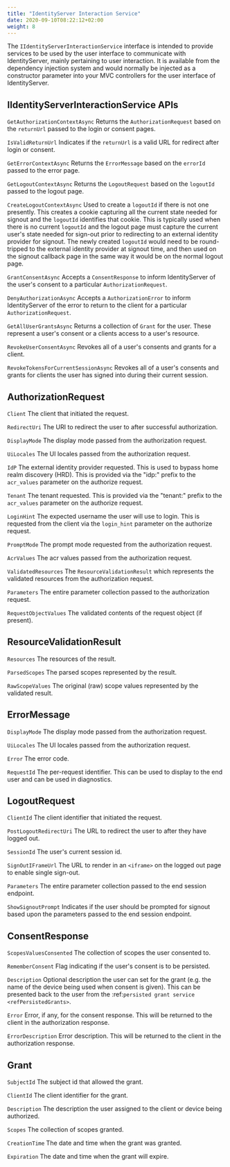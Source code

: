 ```yaml
---
title: "IdentityServer Interaction Service"
date: 2020-09-10T08:22:12+02:00
weight: 8
---
```


The ``IIdentityServerInteractionService`` interface is intended to provide services to be used by the user interface to communicate with IdentityServer, mainly pertaining to user interaction.
It is available from the dependency injection system and would normally be injected as a constructor parameter into your MVC controllers for the user interface of IdentityServer.

## IIdentityServerInteractionService APIs

``GetAuthorizationContextAsync``
    Returns the ``AuthorizationRequest`` based on the ``returnUrl`` passed to the login or consent pages.

``IsValidReturnUrl``
    Indicates if the ``returnUrl`` is a valid URL for redirect after login or consent.

``GetErrorContextAsync``
    Returns the ``ErrorMessage`` based on the ``errorId`` passed to the error page.

``GetLogoutContextAsync``
    Returns the ``LogoutRequest`` based on the ``logoutId`` passed to the logout page.

``CreateLogoutContextAsync``
    Used to create a ``logoutId`` if there is not one presently.
    This creates a cookie capturing all the current state needed for signout and the ``logoutId`` identifies that cookie.
    This is typically used when there is no current ``logoutId`` and the logout page must capture the current user's state needed for sign-out prior to redirecting to an external identity provider for signout.
    The newly created ``logoutId`` would need to be round-tripped to the external identity provider at signout time, and then used on the signout callback page in the same way it would be on the normal logout page.

``GrantConsentAsync``
    Accepts a ``ConsentResponse`` to inform IdentityServer of the user's consent to a particular ``AuthorizationRequest``.

``DenyAuthorizationAsync``
    Accepts a ``AuthorizationError`` to inform IdentityServer of the error to return to the client for a particular ``AuthorizationRequest``.

``GetAllUserGrantsAsync``
    Returns a collection of ``Grant`` for the user. These represent a user's consent or a clients access to a user's resource.

``RevokeUserConsentAsync``
    Revokes all of a user's consents and grants for a client.

``RevokeTokensForCurrentSessionAsync``
    Revokes all of a user's consents and grants for clients the user has signed into during their current session.

## AuthorizationRequest

``Client``
    The client that initiated the request.

``RedirectUri``
    The URI to redirect the user to after successful authorization.

``DisplayMode``
    The display mode passed from the authorization request.

``UiLocales``
    The UI locales passed from the authorization request.

``IdP``
    The external identity provider requested.
    This is used to bypass home realm discovery (HRD).
    This is provided via the "idp:" prefix to the ``acr_values`` parameter on the authorize request.

``Tenant``
    The tenant requested.
    This is provided via the "tenant:" prefix to the ``acr_values`` parameter on the authorize request.

``LoginHint``
    The expected username the user will use to login.
    This is requested from the client via the ``login_hint`` parameter on the authorize request.

``PromptMode``
    The prompt mode requested from the authorization request.

``AcrValues``
    The acr values passed from the authorization request.

``ValidatedResources``
    The ``ResourceValidationResult`` which represents the validated resources from the authorization request.

``Parameters``
    The entire parameter collection passed to the authorization request.

``RequestObjectValues``
    The validated contents of the request object (if present).

## ResourceValidationResult

``Resources``
    The resources of the result.

``ParsedScopes``
    The parsed scopes represented by the result.

``RawScopeValues``
    The original (raw) scope values represented by the validated result.

## ErrorMessage

``DisplayMode``
    The display mode passed from the authorization request.

``UiLocales``
    The UI locales passed from the authorization request.

``Error``
    The error code.

``RequestId``
    The per-request identifier. This can be used to display to the end user and can be used in diagnostics.

## LogoutRequest

``ClientId``
    The client identifier that initiated the request.

``PostLogoutRedirectUri``
    The URL to redirect the user to after they have logged out.

``SessionId``
    The user's current session id.

``SignOutIFrameUrl``
    The URL to render in an ``<iframe>`` on the logged out page to enable single sign-out.

``Parameters``
    The entire parameter collection passed to the end session endpoint.

``ShowSignoutPrompt``
    Indicates if the user should be prompted for signout based upon the parameters passed to the end session endpoint.

## ConsentResponse

``ScopesValuesConsented``
    The collection of scopes the user consented to.

``RememberConsent``
    Flag indicating if the user's consent is to be persisted.

``Description``
    Optional description the user can set for the grant (e.g. the name of the device being used when consent is given). This can be presented back to the user from the :ref:`persisted grant service <refPersistedGrants>`.

``Error``
    Error, if any, for the consent response. This will be returned to the client in the authorization response.

``ErrorDescription``
    Error description. This will be returned to the client in the authorization response.

## Grant

``SubjectId``
    The subject id that allowed the grant.

``ClientId``
    The client identifier for the grant.

``Description``
    The description the user assigned to the client or device being authorized.

``Scopes``
    The collection of scopes granted.

``CreationTime``
    The date and time when the grant was granted.

``Expiration``
    The date and time when the grant will expire.
